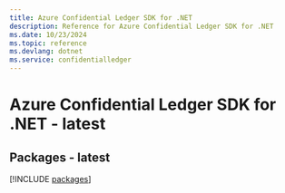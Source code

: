 ```yaml
---
title: Azure Confidential Ledger SDK for .NET
description: Reference for Azure Confidential Ledger SDK for .NET
ms.date: 10/23/2024
ms.topic: reference
ms.devlang: dotnet
ms.service: confidentialledger
---
```

# Azure Confidential Ledger SDK for .NET - latest
## Packages - latest
[!INCLUDE [packages](confidential-ledger-index.md)]